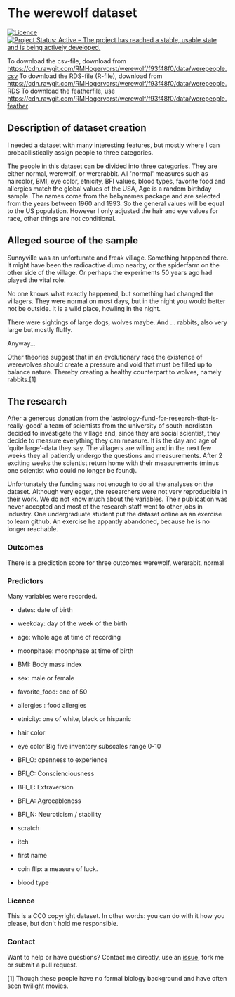 The werewolf dataset
================

[![Licence](https://img.shields.io/badge/licence-cc0-lightgrey.svg)](http://choosealicense.com/) [![Project Status: Active – The project has reached a stable, usable state and is being actively developed.](http://www.repostatus.org/badges/latest/active.svg)](http://www.repostatus.org/#active)

To download the csv-file, download from <https://cdn.rawgit.com/RMHogervorst/werewolf/f93f48f0/data/werepeople.csv>
To download the RDS-file (R-file), download from <https://cdn.rawgit.com/RMHogervorst/werewolf/f93f48f0/data/werepeople.RDS>
To download the featherfile, use <https://cdn.rawgit.com/RMHogervorst/werewolf/f93f48f0/data/werepeople.feather>




Description of dataset creation
-------------------------------

I needed a dataset with many interesting features, but mostly where I can probabilistically assign people to three categories.

The people in this dataset can be divided into three categories. They are either normal, werewolf, or wererabbit. All 'normal' measures such as haircolor, BMI, eye color, etnicity, BFI values, blood types, favorite food and allergies match the global values of the USA, Age is a random birthday sample. The names come from the babynames package and are selected from the years between 1960 and 1993. So the general values will be equal to the US population. However I only adjusted the hair and eye values for race, other things are not conditional.

Alleged source of the sample
----------------------------

Sunnyville was an unfortunate and freak village. Something happened there. It might have been the radioactive dump nearby, or the spiderfarm on the other side of the village. Or perhaps the experiments 50 years ago had played the vital role.

No one knows what exactly happened, but something had changed the villagers. They were normal on most days, but in the night you would better not be outside. It is a wild place, howling in the night.

There were sightings of large dogs, wolves maybe. And ... rabbits, also very large but mostly fluffy.

Anyway...

Other theories suggest that in an evolutionary race the existence of werewolves should create a pressure and void that must be filled up to balance nature. Thereby creating a healthy counterpart to wolves, namely rabbits.[1]

The research
------------

After a generous donation from the 'astrology-fund-for-research-that-is-really-good' a team of scientists from the university of south-nordistan decided to investigate the village and, since they are social scientist, they decide to measure everything they can measure. It is the day and age of 'quite large'-data they say. The villagers are willing and in the next few weeks they all patiently undergo the questions and measurements. After 2 exciting weeks the scientist return home with their measurements (minus one scientist who could no longer be found).

Unfortunately the funding was not enough to do all the analyses on the dataset. Although very eager, the researchers were not very reproducible in their work. We do not know much about the variables. Their publication was never accepted and most of the research staff went to other jobs in industry. One undergraduate student put the dataset online as an exercise to learn github. An exercise he appantly abandoned, because he is no longer reachable.

### Outcomes

There is a prediction score for three outcomes werewolf, wererabit, normal

### Predictors

Many variables were recorded.

-   dates: date of birth
-   weekday: day of the week of the birth
-   age: whole age at time of recording
-   moonphase: moonphase at time of birth
-   BMI: Body mass index
-   sex: male or female
-   favorite\_food: one of 50
-   allergies : food allergies
-   etnicity: one of white, black or hispanic
-   hair color
-   eye color Big five inventory subscales range 0-10
-   BFI\_O: openness to experience
-   BFI\_C: Conscienciousness
-   BFI\_E: Extraversion
-   BFI\_A: Agreeableness
-   BFI\_N: Neuroticism / stability

-   scratch
-   itch
-   first name
-   coin flip: a measure of luck.
-   blood type

### Licence

This is a CC0 copyright dataset. In other words: you can do with it how you please, but don't hold me responsible.

### Contact

Want to help or have questions?
Contact me directly, use an [issue](https://github.com/RMHogervorst/werewolf/issues), fork me or submit a pull request.

[1] Though these people have no formal biology background and have often seen twilight movies.
